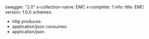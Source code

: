 swagger: "2.0"
x-collection-name: EMC
x-complete: 1
info:
  title: EMC
  version: 1.0.0
schemes:
- http
produces:
- application/json
consumes:
- application/json